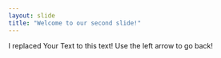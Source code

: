 ```yaml
---
layout: slide
title: "Welcome to our second slide!"
---
```

I replaced Your Text to this text!
Use the left arrow to go back!